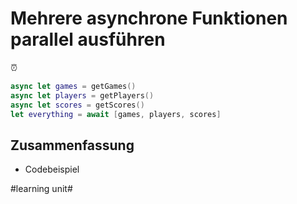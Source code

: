 # Mehrere asynchrone Funktionen parallel ausführen
⏰

```swift
async let games = getGames()
async let players = getPlayers()
async let scores = getScores()
let everything = await [games, players, scores]
```

## Zusammenfassung
- Codebeispiel

#learning unit#
